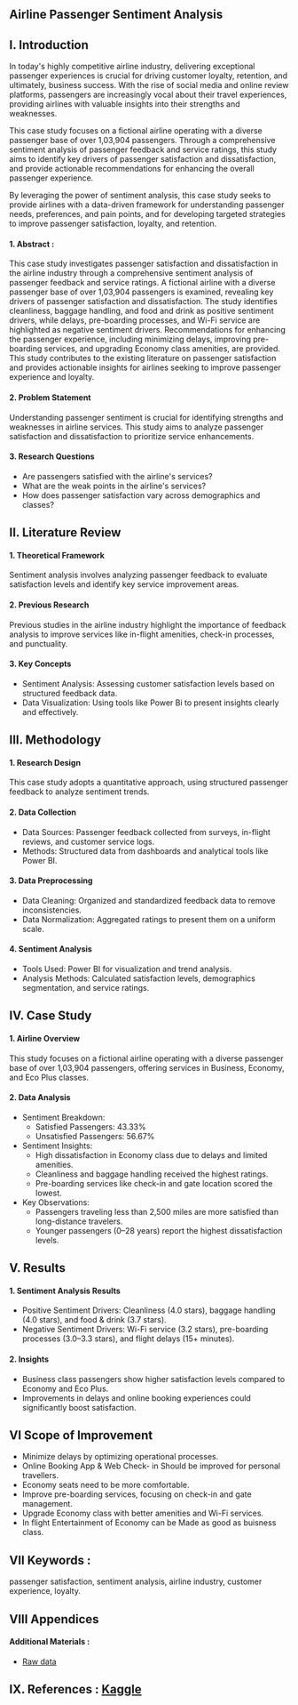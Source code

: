## Airline Passenger Sentiment Analysis
## I. Introduction
In today's highly competitive airline industry, delivering exceptional passenger experiences is crucial for driving customer loyalty, retention, and ultimately, business success. With the rise of social media and online review platforms, passengers are increasingly vocal about their travel experiences, providing airlines with valuable insights into their strengths and weaknesses.

This case study focuses on a fictional airline operating with a diverse passenger base of over 1,03,904 passengers. Through a comprehensive sentiment analysis of passenger feedback and service ratings, this study aims to identify key drivers of passenger satisfaction and dissatisfaction, and provide actionable recommendations for enhancing the overall passenger experience.

By leveraging the power of sentiment analysis, this case study seeks to provide airlines with a data-driven framework for understanding passenger needs, preferences, and pain points, and for developing targeted strategies to improve passenger satisfaction, loyalty, and retention. 

#### 1. Abstract :
This case study investigates passenger satisfaction and dissatisfaction in the airline industry through a comprehensive sentiment analysis of passenger feedback and service ratings. A fictional airline with a diverse passenger base of over 1,03,904 passengers is examined, revealing key drivers of passenger satisfaction and dissatisfaction. The study identifies cleanliness, baggage handling, and food and drink as positive sentiment drivers, while delays, pre-boarding processes, and Wi-Fi service are highlighted as negative sentiment drivers. Recommendations for enhancing the passenger experience, including minimizing delays, improving pre-boarding services, and upgrading Economy class amenities, are provided. This study contributes to the existing literature on passenger satisfaction and provides actionable insights for airlines seeking to improve passenger experience and loyalty.

#### 2. Problem Statement
Understanding passenger sentiment is crucial for identifying strengths and weaknesses in airline services. This study aims to analyze passenger satisfaction and dissatisfaction to prioritize service enhancements.

#### 3. Research Questions
- Are passengers satisfied with the airline's services?
- What are the weak points in the airline's services?
- How does passenger satisfaction vary across demographics and classes?

## II. Literature Review
#### 1. Theoretical Framework
Sentiment analysis involves analyzing passenger feedback to evaluate satisfaction levels and identify key service improvement areas.

#### 2. Previous Research
Previous studies in the airline industry highlight the importance of feedback analysis to improve services like in-flight amenities, check-in processes, and punctuality.

#### 3. Key Concepts
- Sentiment Analysis: Assessing customer satisfaction levels based on structured feedback data.
- Data Visualization: Using tools like Power Bi to present insights clearly and effectively.
## III. Methodology
#### 1. Research Design
This case study adopts a quantitative approach, using structured passenger feedback to analyze sentiment trends.

#### 2. Data Collection
- Data Sources: Passenger feedback collected from surveys, in-flight reviews, and customer service logs.
- Methods: Structured data from dashboards and analytical tools like Power BI.
#### 3. Data Preprocessing
- Data Cleaning: Organized and standardized feedback data to remove inconsistencies.
- Data Normalization: Aggregated ratings to present them on a uniform scale.
#### 4. Sentiment Analysis
- Tools Used: Power BI for visualization and trend analysis.
- Analysis Methods: Calculated satisfaction levels, demographics segmentation, and service ratings.

## IV. Case Study
#### 1. Airline Overview
This study focuses on a fictional airline operating with a diverse passenger base of over 1,03,904 passengers, offering services in Business, Economy, and Eco Plus classes.

#### 2. Data Analysis
- Sentiment Breakdown:
  - Satisfied Passengers: 43.33%
  - Unsatisfied Passengers: 56.67%
- Sentiment Insights:
  - High dissatisfaction in Economy class due to delays and limited amenities.
  - Cleanliness and baggage handling received the highest ratings.
  - Pre-boarding services like check-in and gate location scored the lowest.
- Key Observations:
  - Passengers traveling less than 2,500 miles are more satisfied than long-distance travelers.
  - Younger passengers (0–28 years) report the highest dissatisfaction levels.
## V. Results
#### 1. Sentiment Analysis Results
- Positive Sentiment Drivers: Cleanliness (4.0 stars), baggage handling (4.0 stars), and food & drink (3.7 stars).
- Negative Sentiment Drivers: Wi-Fi service (3.2 stars), pre-boarding processes (3.0–3.3 stars), and flight delays (15+ minutes).
#### 2. Insights
- Business class passengers show higher satisfaction levels compared to Economy and Eco Plus.
- Improvements in delays and online booking experiences could significantly boost satisfaction.
## VI Scope of Improvement
- Minimize delays by optimizing operational processes.
- Online Booking App & Web  Check- in Should be improved for personal travellers.
- Economy seats need to be more comfortable.
- Improve pre-boarding services, focusing on check-in and gate management.
- Upgrade Economy class with better amenities and Wi-Fi services.
-  In flight Entertainment of Economy can be Made as good as buisness class.

## VII Keywords :
passenger satisfaction, sentiment analysis, airline industry, customer experience, loyalty.

## VIII  Appendices 
#### Additional Materials : 
- [Raw data](https://github.com/Vishwastanwar/CaseStudy_Airlines_Passengers_Sentiment_Analysis/blob/main/Airlines.csv)
## IX. References : [Kaggle](https://www.kaggle.com/datasets/teejmahal20/airline-passenger-satisfaction)
